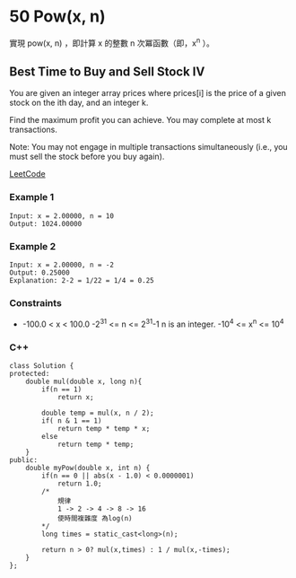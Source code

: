 # 50 Pow(x, n)

實現 pow(x, n) ，即計算 x 的整數 n 次冪函數（即，x<sup>n</sup> ）。

##  Best Time to Buy and Sell Stock IV

You are given an integer array prices where prices[i] is the price of a given stock on the ith day, and an integer k.

Find the maximum profit you can achieve. You may complete at most k transactions.

Note: You may not engage in multiple transactions simultaneously (i.e., you must sell the stock before you buy again).

[LeetCode](https://leetcode.cn/problems/flatten-nested-list-iterator/)


### Example 1

```
Input: x = 2.00000, n = 10
Output: 1024.00000
```

### Example 2

```
Input: x = 2.00000, n = -2
Output: 0.25000
Explanation: 2-2 = 1/22 = 1/4 = 0.25
```

### Constraints

* -100.0 < x < 100.0
-2<sup>31</sup> <= n <= 2<sup>31</sup>-1
n is an integer.
-10<sup>4</sup> <= x<sup>n</sup> <= 10<sup>4</sup>


### C++ 
```
class Solution {
protected:
    double mul(double x, long n){
        if(n == 1)
            return x;

        double temp = mul(x, n / 2);
        if( n & 1 == 1)
            return temp * temp * x;
        else 
            return temp * temp;
    }
public:
    double myPow(double x, int n) {
        if(n == 0 || abs(x - 1.0) < 0.0000001)
            return 1.0;
        /*
            規律
            1 -> 2 -> 4 -> 8 -> 16 
            使時間複雜度 為log(n)
        */
        long times = static_cast<long>(n);

        return n > 0? mul(x,times) : 1 / mul(x,-times);
    }
};
```
